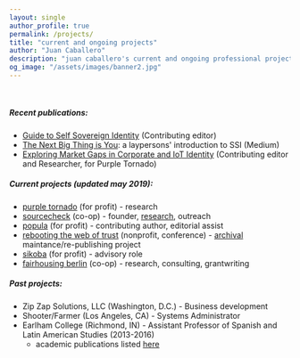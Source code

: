 ```yaml
---
layout: single
author_profile: true
permalink: /projects/
title: "current and ongoing projects"
author: "Juan Caballero"
description: "juan caballero's current and ongoing professional projects"
og_image: "/assets/images/banner2.jpg"
---
```


&nbsp;

##### Recent publications:

- [Guide to Self Sovereign Identity](https://www.amazon.com/Comprehensive-Guide-Self-Sovereign-Identity-ebook/dp/B07Q3TXLDP) (Contributing editor)
- [The Next Big Thing is You](https://medium.com/@by_caballero/the-next-big-thing-is-you-cc78547e5d78): a laypersons' introduction to SSI (Medium)
- [Exploring Market Gaps in Corporate and IoT Identity](https://app.convertkit.com/landing_pages/457406) (Contributing editor and Researcher, for Purple Tornado)

##### Current projects (updated may 2019): 

- [purple tornado](http://thepurpletornado.com) (for profit) - research
- [sourcecheck](https://sourcecheck.org/) (co-op) - founder, [research](https://twitter.com/sourcecheckorg/), outreach
- [popula](http://popula.com) (for profit) - contributing author, editorial assist
- [rebooting the web of trust](https://www.weboftrust.info/) (nonprofit, conference) - [archival](http://github.com/WebOfTrustInfo/) maintance/re-publishing project
- [sikoba](http://www.sikoba.com/www/index.html#content4-1j) (for profit) - advisory role
- [fairhousing berlin](http://www.fairhousing-berlin.de/) (co-op) - research, consulting, grantwriting

##### Past projects:

- Zip Zap Solutions, LLC (Washington, D.C.) - Business development
- Shooter/Farmer (Los Angeles, CA) - Systems Administrator
- Earlham College (Richmond, IN) - Assistant Professor of Spanish and Latin American Studies (2013-2016) 
  - academic publications listed [here](https://independentresearcher.academia.edu/JuanCaballero)